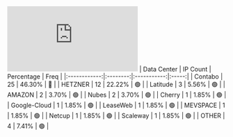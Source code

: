 ![Diagramm](https://github.com/111STAVR111/props/blob/main/Story/Decentralization/1/README.md)
| Data Center | IP Count | Percentage | Freq |
|:------------:|:--------:|:-----------:|:-----:|
| Contabo | 25 | 46.30% | 🔴 |
| HETZNER | 12 | 22.22% | 🟢 |
| Latitude | 3 | 5.56% | 🟢 |
| AMAZON | 2 | 3.70% | 🟢 |
| Nubes | 2 | 3.70% | 🟢 |
| Cherry | 1 | 1.85% | 🟢 |
| Google-Cloud | 1 | 1.85% | 🟢 |
| LeaseWeb | 1 | 1.85% | 🟢 |
| MEVSPACE | 1 | 1.85% | 🟢 |
| Netcup | 1 | 1.85% | 🟢 |
| Scaleway | 1 | 1.85% | 🟢 |
| OTHER | 4 | 7.41% | 🟢 |